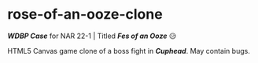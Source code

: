 # rose-of-an-ooze-clone

**_WDBP Case_** for NAR 22-1 | Titled **_Fes of an Ooze_** 😥

HTML5 Canvas game clone of a boss fight in **_Cuphead_**. May contain bugs.
